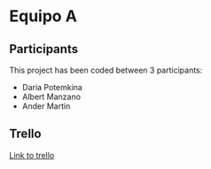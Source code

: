 # Equipo A
## Participants

This project has been coded between 3 participants:

- Daria Potemkina
- Albert Manzano    
- Ander Martin

## Trello
[Link to trello](https://trello.com/b/ncE7I0md)



